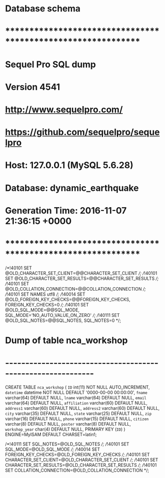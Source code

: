 Database schema
===============

# ************************************************************
# Sequel Pro SQL dump
# Version 4541
#
# http://www.sequelpro.com/
# https://github.com/sequelpro/sequelpro
#
# Host: 127.0.0.1 (MySQL 5.6.28)
# Database: dynamic_earthquake
# Generation Time: 2016-11-07 21:36:15 +0000
# ************************************************************


/*!40101 SET @OLD_CHARACTER_SET_CLIENT=@@CHARACTER_SET_CLIENT */;
/*!40101 SET @OLD_CHARACTER_SET_RESULTS=@@CHARACTER_SET_RESULTS */;
/*!40101 SET @OLD_COLLATION_CONNECTION=@@COLLATION_CONNECTION */;
/*!40101 SET NAMES utf8 */;
/*!40014 SET @OLD_FOREIGN_KEY_CHECKS=@@FOREIGN_KEY_CHECKS, FOREIGN_KEY_CHECKS=0 */;
/*!40101 SET @OLD_SQL_MODE=@@SQL_MODE, SQL_MODE='NO_AUTO_VALUE_ON_ZERO' */;
/*!40111 SET @OLD_SQL_NOTES=@@SQL_NOTES, SQL_NOTES=0 */;


# Dump of table nca_workshop
# ------------------------------------------------------------

CREATE TABLE `nca_workshop` (
  `ID` int(11) NOT NULL AUTO_INCREMENT,
  `datetime` datetime NOT NULL DEFAULT '0000-00-00 00:00:00',
  `fname` varchar(64) DEFAULT NULL,
  `lname` varchar(64) DEFAULT NULL,
  `email` varchar(64) DEFAULT NULL,
  `affiliation` varchar(60) DEFAULT NULL,
  `address1` varchar(60) DEFAULT NULL,
  `address2` varchar(60) DEFAULT NULL,
  `city` varchar(35) DEFAULT NULL,
  `state` varchar(25) DEFAULT NULL,
  `zip` varchar(16) DEFAULT NULL,
  `phone` varchar(15) DEFAULT NULL,
  `citizen` varchar(8) DEFAULT NULL,
  `poster` varchar(8) DEFAULT NULL,
  `workshop_year` char(4) DEFAULT NULL,
  PRIMARY KEY (`ID`)
) ENGINE=MyISAM DEFAULT CHARSET=latin1;




/*!40111 SET SQL_NOTES=@OLD_SQL_NOTES */;
/*!40101 SET SQL_MODE=@OLD_SQL_MODE */;
/*!40014 SET FOREIGN_KEY_CHECKS=@OLD_FOREIGN_KEY_CHECKS */;
/*!40101 SET CHARACTER_SET_CLIENT=@OLD_CHARACTER_SET_CLIENT */;
/*!40101 SET CHARACTER_SET_RESULTS=@OLD_CHARACTER_SET_RESULTS */;
/*!40101 SET COLLATION_CONNECTION=@OLD_COLLATION_CONNECTION */;
